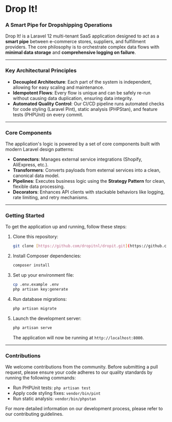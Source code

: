 # Drop It!

### A Smart Pipe for Dropshipping Operations

Drop It! is a Laravel 12 multi-tenant SaaS application designed to act as a **smart pipe** between e-commerce stores, suppliers, and fulfillment providers. The core philosophy is to orchestrate complex data flows with **minimal data storage** and **comprehensive logging on failure**.

---

### Key Architectural Principles

-   **Decoupled Architecture**: Each part of the system is independent, allowing for easy scaling and maintenance.
-   **Idempotent Flows**: Every flow is unique and can be safely re-run without causing data duplication, ensuring data integrity.
-   **Automated Quality Control**: Our CI/CD pipeline runs automated checks for code styling (Laravel Pint), static analysis (PHPStan), and feature tests (PHPUnit) on every commit.

---

### Core Components

The application's logic is powered by a set of core components built with modern Laravel design patterns:

-   **Connectors**: Manages external service integrations (Shopify, AliExpress, etc.).
-   **Transformers**: Converts payloads from external services into a clean, canonical data model.
-   **Pipelines**: Executes business logic using the **Strategy Pattern** for clean, flexible data processing.
-   **Decorators**: Enhances API clients with stackable behaviors like logging, rate limiting, and retry mechanisms.

---

### Getting Started

To get the application up and running, follow these steps:

1.  Clone this repository:
    ```bash
    git clone [https://github.com/dropitnl/dropit.git](https://github.com/dropitnl/dropit.git)
    ```
2.  Install Composer dependencies:
    ```bash
    composer install
    ```
3.  Set up your environment file:
    ```bash
    cp .env.example .env
    php artisan key:generate
    ```
4.  Run database migrations:
    ```bash
    php artisan migrate
    ```
5.  Launch the development server:
    ```bash
    php artisan serve
    ```
    The application will now be running at `http://localhost:8000`.

---

### Contributions

We welcome contributions from the community. Before submitting a pull request, please ensure your code adheres to our quality standards by running the following commands:

-   Run PHPUnit tests: `php artisan test`
-   Apply code styling fixes: `vendor/bin/pint`
-   Run static analysis: `vendor/bin/phpstan`

For more detailed information on our development process, please refer to our contributing guidelines.
